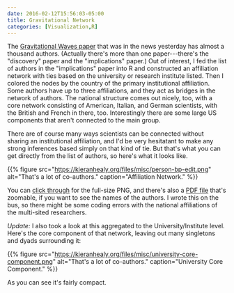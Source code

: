 ```yaml
---
date: 2016-02-12T15:56:03-05:00
title: Gravitational Network
categories: [Visualization,R]
---
```


The [Gravitational Waves paper](http://iopscience.iop.org/article/10.3847/2041-8205/818/2/L22) that was in the news yesterday has almost a thousand authors. (Actually there's more than one paper---there's the "discovery" paper and the "implications" paper.) Out of interest, I fed the list of authors in the "implications" paper into R and constructed an affiliation network with ties based on the university or research institute listed. Then I colored the nodes by the country of the primary institutional affiliation. Some authors have up to three affiliations, and they act as bridges in the network of authors. The national structure comes out nicely, too, with a core network consisting of American, Italian, and German scientists, with the British and French in there, too. Interestingly there are some large US components that aren't connected to the main group. 

There are of course many ways scientists can be connected without sharing an institutional affiliation, and I'd be very hesitatant to make any strong inferences based simply on that kind of tie. But that's what you can get directly from the list of authors, so here's what it looks like. 

{{% figure src="https://kieranhealy.org/files/misc/person-bp-edit.png" alt="That's a lot of co-authors." caption="Affiliation Network." %}}

You can [click through](https://kieranhealy.org/files/misc/person-bp-edit.png) for the full-size PNG, and there's also a [PDF file](https://kieranhealy.org/files/misc/person-bp-edit.pdf) that's zoomable, if you want to see the names of the authors. I wrote this on the bus, so there might be some coding errors with the national affiliations of the multi-sited researchers. 

_Update:_ I also took a look at this aggregated to the University/Institute level. Here's the core component of that network, leaving out many singletons and dyads surrounding it:

{{% figure src="https://kieranhealy.org/files/misc/university-core-component.png" alt="That's a lot of co-authors." caption="University Core Component."  %}}   

As you can see it's fairly compact. 
